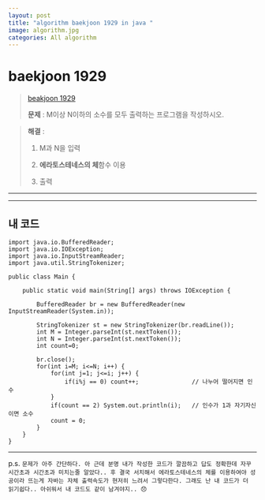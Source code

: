 ```yaml
---  
layout: post  
title: "algorithm baekjoon 1929 in java "  
image: algorithm.jpg  
categories: All algorithm  
---  
```


# baekjoon 1929  

> [beakjoon 1929](https://www.acmicpc.net/problem/1929)  
>   
> **문제** : M이상 N이하의 소수를 모두 출력하는 프로그램을 작성하시오.

> **해결** :  
> 1. M과 N을 입력  
> 
> 2. **에라토스테네스의 체**함수 이용  
> 
> 3. 출력  

---  

<script src="https://gist.github.com/nnlog/916cdabc245d76321993fc134cee6ede.js"></script>  

---   

## 내 코드  
```  
import java.io.BufferedReader;
import java.io.IOException;
import java.io.InputStreamReader;
import java.util.StringTokenizer;

public class Main {

	public static void main(String[] args) throws IOException {
		
		BufferedReader br = new BufferedReader(new InputStreamReader(System.in));
		
		StringTokenizer st = new StringTokenizer(br.readLine());
		int M = Integer.parseInt(st.nextToken());
		int N = Integer.parseInt(st.nextToken());
		int count=0;
		
		br.close();
		for(int i=M; i<=N; i++) {
			for(int j=1; j<=i; j++) {
				if(i%j == 0) count++;				// 나누어 떨어지면 인수
			}
			if(count == 2) System.out.println(i); 	// 인수가 1과 자기자신이면 소수
			count = 0;
		}
	}
}

```  

---  

p.s. `문제가 아주 간단하다. 아 근데 분명 내가 작성한 코드가 깔끔하고 답도 정확한데 자꾸 시간초과 시간초과 미치는줄 알았다.. 후 결국 서치해서 에라토스테네스의 체를 이용하여야 성공이라 뜨는게 자바는 자체 출력속도가 현저히 느려서 그렇다한다. 그래도 난 내 코드가 더 읽기쉽다.. 아쉬워서 내 코드도 같이 남겨야지.. 😞`